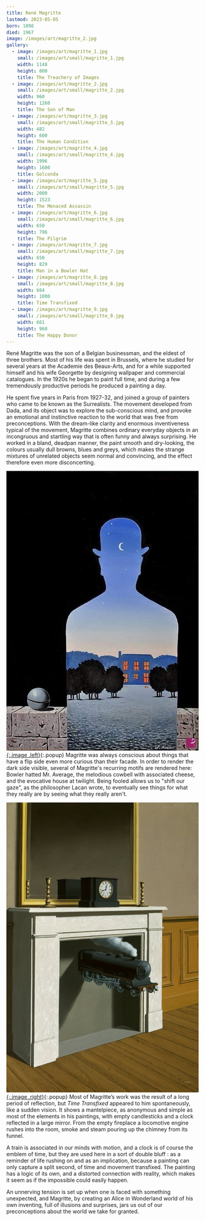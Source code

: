 ```yaml
---
title: René Magritte
lastmod: 2023-05-05
born: 1898
died: 1967
image: /images/art/magritte_2.jpg
gallery:
  - image: /images/art/magritte_1.jpg
    small: /images/art/small/magritte_1.jpg
    width: 1148
    height: 800
    title: The Treachery of Images
  - image: /images/art/magritte_2.jpg
    small: /images/art/small/magritte_2.jpg
    width: 960
    height: 1260
    title: The Son of Man
  - image: /images/art/magritte_3.jpg
    small: /images/art/small/magritte_3.jpg
    width: 482
    height: 600
    title: The Human Condition
  - image: /images/art/magritte_4.jpg
    small: /images/art/small/magritte_4.jpg
    width: 1996
    height: 1600
    title: Golconda
  - image: /images/art/magritte_5.jpg
    small: /images/art/small/magritte_5.jpg
    width: 2000
    height: 1523
    title: The Menaced Assassin
  - image: /images/art/magritte_6.jpg
    small: /images/art/small/magritte_6.jpg
    width: 650
    height: 796
    title: The Pilgrim
  - image: /images/art/magritte_7.jpg
    small: /images/art/small/magritte_7.jpg
    width: 650
    height: 829
    title: Man in a Bowler Hat
  - image: /images/art/magritte_8.jpg
    small: /images/art/small/magritte_8.jpg
    width: 664
    height: 1000
    title: Time Transfixed
  - image: /images/art/magritte_9.jpg
    small: /images/art/small/magritte_9.jpg
    width: 661
    height: 960
    title: The Happy Donor
---
```


René Magritte was the son of a Belgian businessman, and the eldest of three
brothers. Most of his life was spent in Brussels, where he studied for several
years at the Academie des Beaux-Arts, and for a while supported himself and his
wife Georgette by designing wallpaper and commercial catalogues. In the 1920s
he began to paint full time, and during a few tremendously productive periods
he produced a painting a day.

He spent five years in Paris from 1927-32, and joined a group of painters who
came to be known as the Surrealists.  The movement developed from Dada, and its
object was to explore the sub-conscious mind, and provoke an emotional and
instinctive reaction to the world that was free from preconceptions.  With the
dream-like clarity and enormous inventiveness typical of the movement, Magritte
combines ordinary everyday objects in an incongruous and startling way that is
often funny and always surprising. He worked in a bland, deadpan manner, the
paint smooth and dry-looking, the colours usually dull browns, blues and greys,
which makes the strange mixtures of unrelated objects seem normal and
convincing, and the effect therefore even more disconcerting.

[![The Happy Donor](/images/art/magritte_9.jpg){:.image .left}](/images/art/magritte_9.jpg){:.popup}
Magritte was always conscious about things that have a flip side even more
curious than their facade. In order to render the dark side visible, several of
Magritte's recurring motifs are rendered here: Bowler hatted Mr. Average, the
melodious cowbell with associated cheese, and the evocative house at twilight.
Being fooled allows us to "shift our gaze", as the philosopher Lacan wrote, to
eventually see things for what they really are by seeing what they really
aren't.

[![Time Transfixed](/images/art/magritte_8.jpg){:.image .right}](/images/art/magritte_8.jpg){:.popup}
Most of Magritte’s work was the result of a long period of reflection, but _Time
Transfixed_ appeared to him spontaneously, like a sudden vision. It shows a
mantelpiece, as anonymous and simple as most of the elements in his paintings,
with empty candlesticks and a clock reflected in a large mirror. From the empty
fireplace a locomotive engine rushes into the room, smoke and steam pouring up
the chimney from its funnel.

A train is associated in our minds with motion, and a clock is of course the
emblem of time, but they are used here in a sort of double bluff : as a
reminder of life rushing on and as an implication, because a painting can only
capture a split second, of time and movement transfixed. The painting has a
logic of its own, and a distorted connection with reality, which makes it seem
as if the impossible could easily happen.

An unnerving tension is set up when one is faced with something unexpected, and
Magritte, by creating an Alice in Wonderland world of his own inventing, full
of illusions and surprises, jars us out of our preconceptions about the world
we take for granted.
